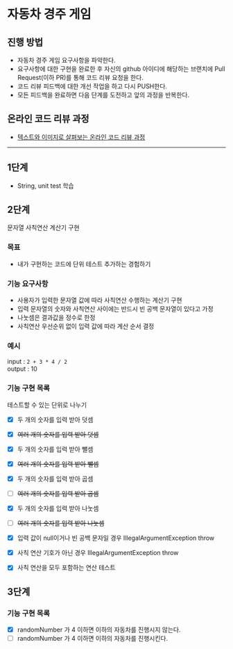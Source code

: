 # 자동차 경주 게임
## 진행 방법
* 자동차 경주 게임 요구사항을 파악한다.
* 요구사항에 대한 구현을 완료한 후 자신의 github 아이디에 해당하는 브랜치에 Pull Request(이하 PR)를 통해 코드 리뷰 요청을 한다.
* 코드 리뷰 피드백에 대한 개선 작업을 하고 다시 PUSH한다.
* 모든 피드백을 완료하면 다음 단계를 도전하고 앞의 과정을 반복한다.

## 온라인 코드 리뷰 과정
* [텍스트와 이미지로 살펴보는 온라인 코드 리뷰 과정](https://github.com/next-step/nextstep-docs/tree/master/codereview)

---

## 1단계

- String, unit test 학습

## 2단계

문자열 사칙연산 계산기 구현

### 목표

- 내가 구현하는 코드에 단위 테스트 추가하는 경험하기

### 기능 요구사항

- 사용자가 입력한 문자열 값에 따라 사칙연산 수행하는 계산기 구현
- 입력 문자열의 숫자와 사칙연산 사이에는 반드시 빈 공백 문자열이 있다고 가정
- 나눗셈은 결과값을 정수로 한정
- 사칙연산 우선순위 없이 입력 값에 따라 계산 순서 결정

### 예시

input : `2 + 3 * 4 / 2`  
output : 10

### 기능 구현 목록

테스트할 수 있는 단위로 나누기

- [x] 두 개의 숫자를 입력 받아 덧셈
- [x] ~~여러 개의 숫자를 입력 받아 덧셈~~
- [x] 두 개의 숫자를 입력 받아 뺄셈
- [x] ~~여러 개의 숫자를 입력 받아 뺄셈~~
- [x] 두 개의 숫자를 입력 받아 곱셈
- [ ] ~~여러 개의 숫자를 입력 받아 곱셈~~
- [x] 두 개의 숫자를 입력 받아 나눗셈
- [ ] ~~여러 개의 숫자를 입력 받아 나눗셈~~
- [x] 입력 값이 null이거나 빈 공백 문자일 경우 IllegalArgumentException throw
- [x] 사칙 연산 기호가 아닌 경우 IllegalArgumentException throw
- [x] 사칙 연산을 모두 포함하는 연산 테스트


## 3단계

### 기능 구현 목록

- [x] randomNumber 가 4 이하면 이하의 자동차를 진행시지 않는다.
- [ ] randomNumber 가 4 이하면 이하의 자동차를 진행시킨다.